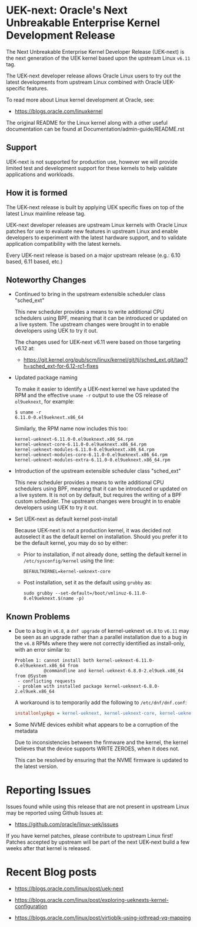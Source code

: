 UEK-next: Oracle's Next Unbreakable Enterprise Kernel Development Release
=========================================================================

The Next Unbreakable Enterprise Kernel Developer Release (UEK-next) is the
next generation of the UEK kernel based upon the upstream Linux `v6.11` tag.

The UEK-next developer release allows Oracle Linux users to try out the latest
developments from upstream Linux combined with Oracle UEK-specific features.

To read more about Linux kernel development at Oracle, see:

- https://blogs.oracle.com/linuxkernel

The original README for the Linux kernel along with a other useful documentation
can be found at Documentation/admin-guide/README.rst

## Support

UEK-next is not supported for production use, however we will provide limited
test and development support for these kernels to help validate applications and
workloads.

## How it is formed

The UEK-next release is built by applying UEK specific fixes on top of the
latest Linux mainline release tag.

UEK-next developer releases are upstream Linux kernels with Oracle Linux patches
for use to evaluate new features in upstream Linux and enable developers to
experiment with the latest hardware support, and to validate application
compatibility with the latest kernels.

Every UEK-next release is based on a major upstream release (e.g.: 6.10 based,
6.11 based, etc.)

## Noteworthy Changes

- Continued to bring in the upstream extensible scheduler class "sched_ext"

  This new scheduler provides a means to write additional CPU schedulers using
  BPF, meaning that it can be introduced or updated on a live system. The
  upstream changes were brought in to enable developers using UEK to try it
  out.

  The changes used for UEK-next v6.11 were based on those targeting v6.12 at:

  - https://git.kernel.org/pub/scm/linux/kernel/git/tj/sched_ext.git/tag/?h=sched_ext-for-6.12-rc1-fixes

- Updated package naming

  To make it easier to identify a UEK-next kernel we have updated the RPM and
  the effective `uname -r` output to use the OS release of `ol9ueknext`, for
  example: 

  ```
  $ uname -r
  6.11.0-0.el9ueknext.x86_64
  ```

  Similarly, the RPM name now includes this too:

  ```
  kernel-ueknext-6.11.0-0.el9ueknext.x86_64.rpm
  kernel-ueknext-core-6.11.0-0.el9ueknext.x86_64.rpm
  kernel-ueknext-modules-6.11.0-0.el9ueknext.x86_64.rpm
  kernel-ueknext-modules-core-6.11.0-0.el9ueknext.x86_64.rpm
  kernel-ueknext-modules-extra-6.11.0-0.el9ueknext.x86_64.rpm
  ```

- Introduction of the upstream extensible scheduler class "sched_ext"

  This new scheduler provides a means to write additional CPU schedulers using
  BPF, meaning that it can be introduced or updated on a live system. It is not
  on by default, but requires the writing of a BPF custom scheduler. The
  upstream changes were brought in to enable developers using UEK to try it
  out.

- Set UEK-next as default kernel post-install

  Because UEK-next is not a production kernel, it was decided not autoselect it as the
  default kernel on installation. Should you prefer it to be the default kernel, you
  may do so by either:

  - Prior to installation, if not already done, setting the default
    kernel in `/etc/sysconfig/kernel` using the line:

    ```
	DEFAULTKERNEL=kernel-ueknext-core
	```

  - Post installation, set it as the default using `grubby` as:

    ```
	sudo grubby --set-default=/boot/vmlinuz-6.11.0-0.el9ueknext.$(name -p)
	```

## Known Problems

- Due to a bug in `v6.8`, a `dnf upgrade` of kernel-ueknext `v6.8` to `v6.11` may
  be seen as an upgrade rather than a parallel installation due to a bug in
  the `v6.8` RPMs where they were not correctly identified as install-only,
  with an error similar to:
  
  ```
  Problem 1: cannot install both kernel-ueknext-6.11.0-0.el9ueknext.x86_64 from 
             @commandline and kernel-ueknext-6.8.0-2.el9uek.x86_64 from @System
   - conflicting requests
   - problem with installed package kernel-ueknext-6.8.0-2.el9uek.x86_64
  ```
  
  A workaround is to temporarily add the following to `/etc/dnf/dnf.conf`:
  
  ```ini
  installonlypkgs = kernel-ueknext, kernel-ueknext-core, kernel-ueknext-modules, kernel-ueknext-modules-core, kernel-ueknext-modules-extra 
  ```

- Some NVME devices exhibit what appears to be a corruption of the metadata

  Due to inconsistencies between the firmware and the kernel, the kernel
  believes that the device supports WRITE ZEROES, when it does not.

  This can be resolved by ensuring that the NVME firmware is updated to the
  latest version.

# Reporting Issues

Issues found while using this release that are not present in upstream Linux may
be reported using Github Issues at:

- https://github.com/oracle/linux-uek/issues

If you have kernel patches, please contribute to upstream Linux first! Patches
accepted by upstream will be part of the next UEK-next build a few weeks after
that kernel is released.

# Recent Blog posts

- https://blogs.oracle.com/linux/post/uek-next

- https://blogs.oracle.com/linux/post/exploring-ueknexts-kernel-configuration

- https://blogs.oracle.com/linux/post/virtioblk-using-iothread-vq-mapping
